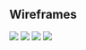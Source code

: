 ## Wireframes

<img src="/wireframes/photo1.JPG">

<img src="/wireframes/photo2.JPG">

<img src="/wireframes/photo3.JPG">

<img src="/wireframes/photo4.JPG">
